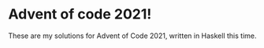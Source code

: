 # Advent of code 2021!
These are my solutions for Advent of Code 2021, written in Haskell this time.
